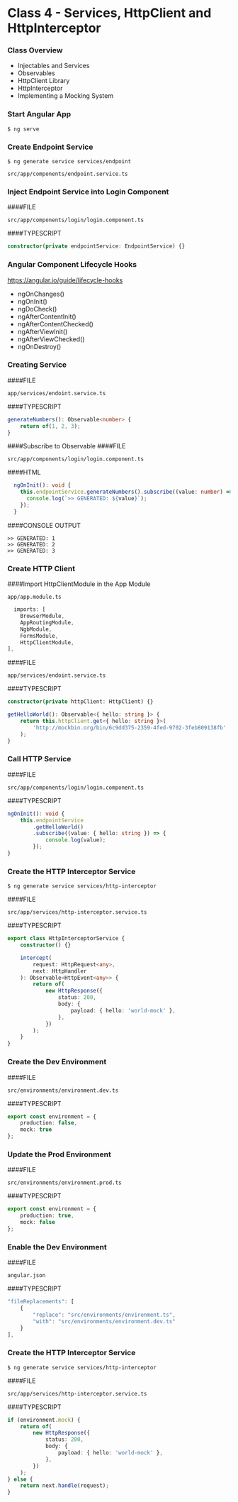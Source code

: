 # Class 4 - Services, HttpClient and HttpInterceptor

### Class Overview
- Injectables and Services
- Observables
- HttpClient Library
- HttpInterceptor
- Implementing a Mocking System

### Start Angular App
```shell
$ ng serve
```

### Create Endpoint Service
```shell
$ ng generate service services/endpoint
```

```shell
src/app/components/endpoint.service.ts
```

### Inject Endpoint Service into Login Component
####FILE
```shell
src/app/components/login/login.component.ts
```
####TYPESCRIPT
```typescript
constructor(private endpointService: EndpointService) {}
```

### Angular Component Lifecycle Hooks
https://angular.io/guide/lifecycle-hooks

- ngOnChanges()
- ngOnInit()
- ngDoCheck()
- ngAfterContentInit()
- ngAfterContentChecked()
- ngAfterViewInit()
- ngAfterViewChecked()
- ngOnDestroy()

### Creating Service
####FILE
```shell
app/services/endoint.service.ts
```
####TYPESCRIPT
```typescript
generateNumbers(): Observable<number> {
    return of(1, 2, 3);
}
```

####Subscribe to Observable
####FILE
```shell
src/app/components/login/login.component.ts
```
####HTML
```typescript
  ngOnInit(): void {
    this.endpointService.generateNumbers().subscribe((value: number) => {
      console.log(`>> GENERATED: ${value}`);
    });
  }
```
####CONSOLE OUTPUT
```shell
>> GENERATED: 1
>> GENERATED: 2
>> GENERATED: 3
```

### Create HTTP Client

####Import HttpClientModule in the App Module
```shell
app/app.module.ts
```
```typescript
  imports: [
    BrowserModule,
    AppRoutingModule,
    NgbModule,
    FormsModule,
    HttpClientModule,
],
```

####FILE
```shell
app/services/endoint.service.ts
```
####TYPESCRIPT
```typescript
constructor(private httpClient: HttpClient) {}
```
```typescript
getHelloWorld(): Observable<{ hello: string }> {
    return this.httpClient.get<{ hello: string }>(
        'http://mockbin.org/bin/6c9dd375-2359-4fed-9702-3feb809138fb'
    );
}
```


### Call HTTP Service

####FILE
```shell
src/app/components/login/login.component.ts
```

####TYPESCRIPT
```typescript
ngOnInit(): void {
    this.endpointService
        .getHelloWorld()
        .subscribe((value: { hello: string }) => {
            console.log(value);
        });
}
```


### Create the HTTP Interceptor Service
```shell
$ ng generate service services/http-interceptor
```

####FILE
```shell
src/app/services/http-interceptor.service.ts
```

####TYPESCRIPT
```typescript
export class HttpInterceptorService {
    constructor() {}

    intercept(
        request: HttpRequest<any>,
        next: HttpHandler
    ): Observable<HttpEvent<any>> {
        return of(
            new HttpResponse({
                status: 200,
                body: {
                    payload: { hello: 'world-mock' },
                },
            })
        );
    }
}
```

### Create the Dev Environment

####FILE
```shell
src/environments/environment.dev.ts
```

####TYPESCRIPT
```typescript
export const environment = {
    production: false,
    mock: true
};
```

### Update the Prod Environment

####FILE
```shell
src/environments/environment.prod.ts
```

####TYPESCRIPT
```typescript
export const environment = {
    production: true,
    mock: false
};
```

### Enable the Dev Environment

####FILE
```shell
angular.json
```

####TYPESCRIPT
```typescript
"fileReplacements": [
    {
        "replace": "src/environments/environment.ts",
        "with": "src/environments/environment.dev.ts"
    }
],
```


### Create the HTTP Interceptor Service
```shell
$ ng generate service services/http-interceptor
```

####FILE
```shell
src/app/services/http-interceptor.service.ts
```

####TYPESCRIPT
```typescript
if (environment.mock) {
    return of(
        new HttpResponse({
            status: 200,
            body: {
                payload: { hello: 'world-mock' },
            },
        })
    );
} else {
    return next.handle(request);
}
```
